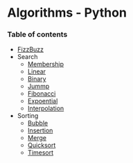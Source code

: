 # Algorithms - Python

### Table of contents
* [FizzBuzz](https://github.com/Gowtham-cit/Algorithms-Python/blob/main/Code/FizzBuzz.py)
* Search
  * [Membership ](https://github.com/Gowtham-cit/Algorithms-Python/blob/main/Code/membership_operator.py)
  * [Linear](https://github.com/Gowtham-cit/Algorithms-Python/blob/main/Code/linear_search.py)
  * [Binary](https://github.com/Gowtham-cit/Algorithms-Python/blob/main/Code/binary_search.py)
  * [Jummp]()
  * [Fibonacci]()
  * [Expoential]()
  * [Interpolation]()
* Sorting
  * [Bubble]()
  * [Insertion]()
  * [Merge]()
  * [Quicksort]()
  * [Timesort]()
  

